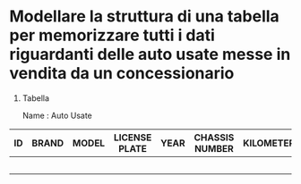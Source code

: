 # Modellare la struttura di una tabella per memorizzare tutti i dati riguardanti delle auto usate messe in vendita da un concessionario

1. Tabella

    Name : Auto Usate 

       
| ID   |  BRAND | MODEL  | LICENSE PLATE |  YEAR  | CHASSIS NUMBER | KILOMETERS | PRICE | FUEL_TYPE | TRASMISSION | COLOR | DESCRIPTION | IMAGE | REGISTRATION_CITY | FORMAT | LANGUAGE |
|------|--------|--------|---------------|--------|----------------|------------|-------|-----------|-------------|-------|-------------|-------|-------------------|--------|----------|
|      |        |        |               |        |                |            |       |           |             |       |             |       |                   |        |          |
|      |        |        |               |        |                |            |       |           |             |       |             |       |                   |        |          |
|      |        |        |               |        |                |            |       |           |             |       |             |       |                   |        |          |
|      |        |        |               |        |                |            |       |           |             |       |             |       |                   |        |          |
|      |        |        |               |        |                |            |       |           |             |       |             |       |                   |        |          |
